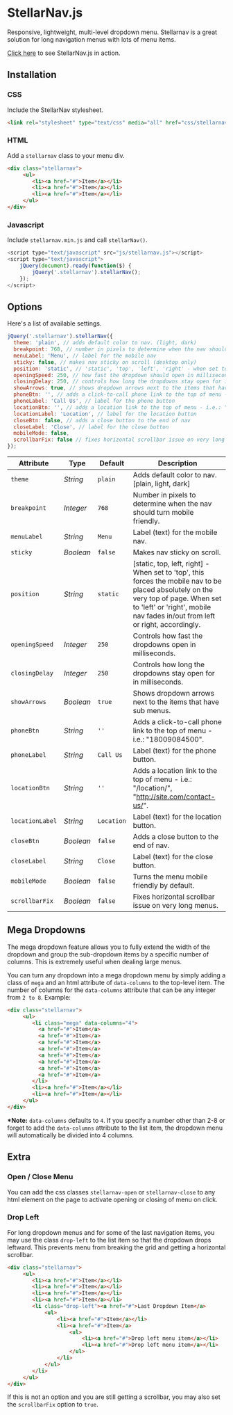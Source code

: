 # StellarNav.js

Responsive, lightweight, multi-level dropdown menu. Stellarnav is a great solution for long navigation menus with lots
of menu items.

<a href="http://vinnymoreira.com/stellarnav-js-demo/">Click here</a> to see StellarNav.js in action.

## Installation

### CSS

Include the StellarNav stylesheet.

```html
<link rel="stylesheet" type="text/css" media="all" href="css/stellarnav.min.css">
```

### HTML

Add a `stellarnav` class to your menu div.

```html
<div class="stellarnav">
     <ul>
        <li><a href="#">Item</a></li>
        <li><a href="#">Item</a></li>
        <li><a href="#">Item</a></li>
     </ul>
</div>
```

### Javascript

Include `stellarnav.min.js` and call `stellarNav()`.

```javascript
<script type="text/javascript" src="js/stellarnav.js"></script>
<script type="text/javascript">
	jQuery(document).ready(function($) {
		jQuery('.stellarnav').stellarNav();
	});
</script>
```

## Options

Here's a list of available settings.

```javascript
jQuery('.stellarnav').stellarNav({
  theme: 'plain', // adds default color to nav. (light, dark)
  breakpoint: 768, // number in pixels to determine when the nav should turn mobile friendly
  menuLabel: 'Menu', // label for the mobile nav
  sticky: false, // makes nav sticky on scroll (desktop only)
  position: 'static', // 'static', 'top', 'left', 'right' - when set to 'top', this forces the mobile nav to be placed absolutely on the very top of page
  openingSpeed: 250, // how fast the dropdown should open in milliseconds
  closingDelay: 250, // controls how long the dropdowns stay open for in milliseconds
  showArrows: true, // shows dropdown arrows next to the items that have sub menus
  phoneBtn: '', // adds a click-to-call phone link to the top of menu - i.e.: "18009084500"
  phoneLabel: 'Call Us', // label for the phone button
  locationBtn: '', // adds a location link to the top of menu - i.e.: "/location/", "http://site.com/contact-us/"
  locationLabel: 'Location', // label for the location button
  closeBtn: false, // adds a close button to the end of nav
  closeLabel: 'Close', // label for the close button
  mobileMode: false,
  scrollbarFix: false // fixes horizontal scrollbar issue on very long navs
});
```

 Attribute			     | Type				    | Default		    | Description                                                                                                                                                                                                         
------------------|-------------|--------------|---------------------------------------------------------------------------------------------------------------------------------------------------------------------------------------------------------------------
 `theme`		        | *String*		  | `plain`		    | Adds default color to nav. [plain, light, dark]                                                                                                                                                                     
 `breakpoint`	    | *Integer*		 | `768`		      | Number in pixels to determine when the nav should turn mobile friendly.                                                                                                                                             
 `menuLabel`	     | *String*		  | `Menu`		     | Label (text) for the mobile nav.                                                                                                                                                                                    
 `sticky`	        | *Boolean*		 | `false`		    | Makes nav sticky on scroll.                                                                                                                                                                                         
 `position`	      | *String*		  | `static`		   | [static, top, left, right] - When set to 'top', this forces the mobile nav to be placed absolutely on the very top of page. When set to 'left' or 'right', mobile nav fades in/out from left or right, accordingly. 
 `openingSpeed`	  | *Integer*		 | `250`		      | Controls how fast the dropdowns open in milliseconds.                                                                                                                                                               
 `closingDelay`	  | *Integer*		 | `250`		      | Controls how long the dropdowns stay open for in milliseconds.                                                                                                                                                      
 `showArrows`	    | *Boolean*		 | `true`		     | Shows dropdown arrows next to the items that have sub menus.                                                                                                                                                        
 `phoneBtn`	      | *String*		  | `''`		       | Adds a click-to-call phone link to the top of menu - i.e.: "18009084500".                                                                                                                                           
 `phoneLabel`	    | *String*		  | `Call Us`		  | Label (text) for the phone button.                                                                                                                                                                                  
 `locationBtn`	   | *String*		  | `''`		       | Adds a location link to the top of menu - i.e.: "/location/", "http://site.com/contact-us/".                                                                                                                        
 `locationLabel`	 | *String*		  | `Location`		 | Label (text) for the location button.                                                                                                                                                                               
 `closeBtn`	      | *Boolean*		 | `false`		    | Adds a close button to the end of nav.                                                                                                                                                                              
 `closeLabel`	    | *String*		  | `Close`		    | Label (text) for the close button.                                                                                                                                                                                  
 `mobileMode`	    | *Boolean*		 | `false`		    | Turns the menu mobile friendly by default.                                                                                                                                                                          
 `scrollbarFix`	  | *Boolean*		 | `false`		    | Fixes horizontal scrollbar issue on very long menus.                                                                                                                                                                

## Mega Dropdowns

The mega dropdown feature allows you to fully extend the width of the dropdown and group the sub-dropdown items by a
specific number of columns. This is extremely useful when dealing large menus.

You can turn any dropdown into a mega dropdown menu by simply adding a class of `mega` and an html attribute
of `data-columns` to the top-level item. The number of columns for the `data-columns` attribute that can be any integer
from `2 to 8`. Example:

```html
<div class="stellarnav">
     <ul>
        <li class="mega" data-columns="4">
          <a href="#">Item</a>
          <a href="#">Item</a>
          <a href="#">Item</a>
          <a href="#">Item</a>
          <a href="#">Item</a>
          <a href="#">Item</a>
          <a href="#">Item</a>
          <a href="#">Item</a>
        </li>
        <li><a href="#">Item</a></li>
        <li><a href="#">Item</a></li>
     </ul>
</div>
```

**&ast;Note:** `data-columns` defaults to `4`. If you specify a number other than 2-8 or forget to add
the `data-columns` attribute to the list item, the dropdown menu will automatically be divided into 4 columns.

## Extra

### Open / Close Menu

You can add the css classes `stellarnav-open` or `stellarnav-close` to any html element on the page to activate opening
or closing of menu on click.

### Drop Left

For long dropdown menus and for some of the last navigation items, you may use the class `drop-left` to the list item so
that the dropdown drops leftward. This prevents menu from breaking the grid and getting a horizontal scrollbar.

```html
<div class="stellarnav">
     <ul>
        <li><a href="#">Item</a></li>
        <li><a href="#">Item</a></li>
        <li><a href="#">Item</a></li>
        <li><a href="#">Item</a></li>
        <li class="drop-left"><a href="#">Last Dropdown Item</a>
        	<ul>
        		<li><a href="#">Item</a></li>
        		<li><a href="#">Item</a>
        			<ul>
        				<li><a href="#">Drop left menu item</a></li>
        				<li><a href="#">Drop left menu item</a></li>
        			</ul>
        		</li>
        	</ul>
        </li>
     </ul>
</div>
```

If this is not an option and you are still getting a scrollbar, you may also set the `scrollbarFix` option to `true`.
